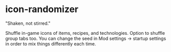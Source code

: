 # icon-randomizer
"Shaken, not stirred."


Shuffle in-game icons of items, recipes, and technologies. Option to shuffle group tabs too. You can change the seed in Mod settings -> startup settings in order to mix things differently each time.